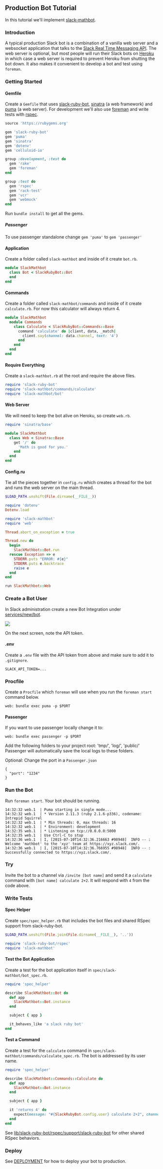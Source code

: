 ## Production Bot Tutorial

In this tutorial we'll implement [slack-mathbot](https://github.com/dblock/slack-mathbot).

### Introduction

A typical production Slack bot is a combination of a vanilla web server and a websocket application that talks to the [Slack Real Time Messaging API](https://api.slack.com/rtm). The web server is optional, but most people will run their Slack bots on [Heroku](https://dashboard.heroku.com) in which case a web server is required to prevent Heroku from shutting the bot down. It also makes it convenient to develop a bot and test using `foreman`.

### Getting Started

#### Gemfile

Create a `Gemfile` that uses [slack-ruby-bot](https://github.com/slack-ruby/slack-ruby-bot), [sinatra](https://github.com/sinatra/sinatra) (a web framework) and [puma](https://github.com/puma/puma) (a web server). For development we'll also use [foreman](https://github.com/theforeman/foreman) and write tests with [rspec](https://github.com/rspec/rspec).

```ruby
source 'https://rubygems.org'

gem 'slack-ruby-bot'
gem 'puma'
gem 'sinatra'
gem 'dotenv'
gem 'celluloid-io'

group :development, :test do
  gem 'rake'
  gem 'foreman'
end

group :test do
  gem 'rspec'
  gem 'rack-test'
  gem 'vcr'
  gem 'webmock'
end
```

Run `bundle install` to get all the gems.

##### Passenger

To use passenger standalone change `gem 'puma'` to `gem 'passenger'`

#### Application

Create a folder called `slack-mathbot` and inside of it create `bot.rb`.

```ruby
module SlackMathbot
  class Bot < SlackRubyBot::Bot
  end
end
```

#### Commands

Create a folder called `slack-mathbot/commands` and inside of it create `calculate.rb`. For now this calculator will always return 4.

```ruby
module SlackMathbot
  module Commands
    class Calculate < SlackRubyBot::Commands::Base
      command 'calculate' do |client, data, _match|
        client.say(channel: data.channel, text: '4')
      end
    end
  end
end
```

#### Require Everything

Create a `slack-mathbot.rb` at the root and require the above files.

```ruby
require 'slack-ruby-bot'
require 'slack-mathbot/commands/calculate'
require 'slack-mathbot/bot'
```

#### Web Server

We will need to keep the bot alive on Heroku, so create `web.rb`.

```ruby
require 'sinatra/base'

module SlackMathbot
  class Web < Sinatra::Base
    get '/' do
      'Math is good for you.'
    end
  end
end
```

#### Config.ru

Tie all the pieces together in `config.ru` which creates a thread for the bot and runs the web server on the main thread.

```ruby
$LOAD_PATH.unshift(File.dirname(__FILE__))

require 'dotenv'
Dotenv.load

require 'slack-mathbot'
require 'web'

Thread.abort_on_exception = true

Thread.new do
  begin
    SlackMathbot::Bot.run
  rescue Exception => e
    STDERR.puts "ERROR: #{e}"
    STDERR.puts e.backtrace
    raise e
  end
end

run SlackMathbot::Web
```

### Create a Bot User

In Slack administration create a new Bot Integration under [services/new/bot](http://slack.com/services/new/bot).

![](screenshots/register-bot.png)

On the next screen, note the API token.

#### .env

Create a `.env` file with the API token from above and make sure to add it to `.gitignore`.

```
SLACK_API_TOKEN=...
```

### Procfile

Create a `Procfile` which `foreman` will use when you run the `foreman start` command below.

```
web: bundle exec puma -p $PORT
```

#### Passenger

If you want to use passenger locally change it to:

```
web: bundle exec passenger -p $PORT
```

Add the following folders to your project root: 'tmp/', 'log/', 'public/' 
Passenger will automatically save the local logs to these folders.

Optional: Change the port in a `Passenger.json`

```
{
  "port": "1234" 
}
```

### Run the Bot

Run `foreman start`. Your bot should be running.

```
14:32:32 web.1  | Puma starting in single mode...
14:32:32 web.1  | * Version 2.11.3 (ruby 2.1.6-p336), codename: Intrepid Squirrel
14:32:32 web.1  | * Min threads: 0, max threads: 16
14:32:32 web.1  | * Environment: development
14:32:35 web.1  | * Listening on tcp://0.0.0.0:5000
14:32:35 web.1  | Use Ctrl-C to stop
14:32:36 web.1  | I, [2015-07-10T14:32:36.216663 #98948]  INFO -- : Welcome 'mathbot' to the 'xyz' team at https://xyz.slack.com/.
14:32:36 web.1  | I, [2015-07-10T14:32:36.766955 #98948]  INFO -- : Successfully connected to https://xyz.slack.com/.
```

### Try

Invite the bot to a channel via `/invite [bot name]` and send it a `calculate` command with `[bot name] calculate 2+2`. It will respond with `4` from the code above.

### Write Tests

#### Spec Helper

Create `spec/spec_helper.rb` that includes the bot files and shared RSpec support from slack-ruby-bot.

```ruby
$LOAD_PATH.unshift(File.join(File.dirname(__FILE__), '..'))

require 'slack-ruby-bot/rspec'
require 'slack-mathbot'
```

#### Test the Bot Application

Create a test for the bot application itself in `spec/slack-mathbot/bot_spec.rb`.

```ruby
require 'spec_helper'

describe SlackMathbot::Bot do
  def app
    SlackMathbot::Bot.instance
  end

  subject { app }

  it_behaves_like 'a slack ruby bot'
end
```

#### Test a Command

Create a test for the `calculate` command in `spec/slack-mathbot/commands/calculate_spec.rb`. The bot is addressed by its user name.

```ruby
require 'spec_helper'

describe SlackMathbot::Commands::Calculate do
  def app
    SlackMathbot::Bot.instance
  end

  subject { app }

  it 'returns 4' do
    expect(message: "#{SlackRubyBot.config.user} calculate 2+2", channel: 'channel').to respond_with_slack_message('4')
  end
end
```

See [lib/slack-ruby-bot/rspec/support/slack-ruby-bot](lib/slack-ruby-bot/rspec/support/slack-ruby-bot) for other shared RSpec behaviors.

### Deploy

See [DEPLOYMENT](DEPLOYMENT.md) for how to deploy your bot to production.
